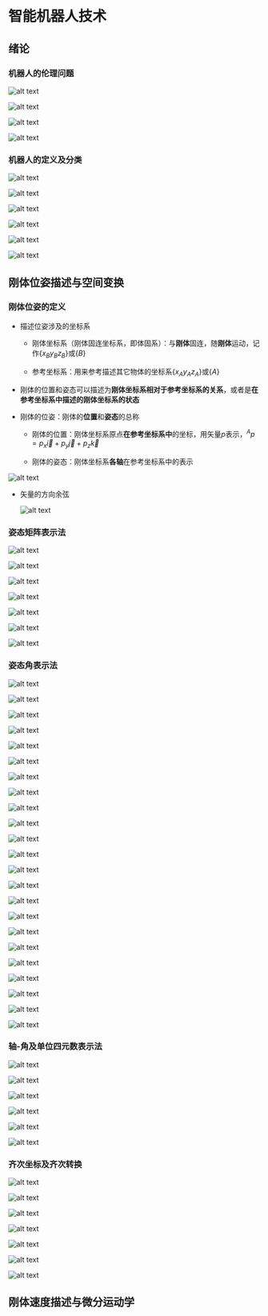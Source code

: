 # 智能机器人技术

## 绪论

### 机器人的伦理问题

![alt text](image.png)

![alt text](image-1.png)

![alt text](image-2.png)

![alt text](image-3.png)

### 机器人的定义及分类

![alt text](image-4.png)

![alt text](image-5.png)

![alt text](image-6.png)

![alt text](image-7.png)

![alt text](image-8.png)

![alt text](image-9.png)

## 刚体位姿描述与空间变换

### 刚体位姿的定义
* 描述位姿涉及的坐标系
    * 刚体坐标系（刚体固连坐标系，即体固系）：与**刚体**固连，随**刚体**运动，记作$\{x_B y_B z_B\}$或$\{B\}$

    * 参考坐标系：用来参考描述其它物体的坐标系$\{x_A y_A z_A\}$或$\{A\}$

* 刚体的位置和姿态可以描述为**刚体坐标系相对于参考坐标系的关系**，或者是**在参考坐标系中描述的刚体坐标系的状态**

* 刚体的位姿：刚体的**位置**和**姿态**的总称
    * 刚体的位置：刚体坐标系原点**在参考坐标系中**的坐标，用矢量$p$表示，$^A p = p_x \vec{i} + p_y \vec{j} + p_z \vec{k}$

    * 刚体的姿态：刚体坐标系**各轴**在参考坐标系中的表示

![alt text](image-10.png)

* 矢量的方向余弦

    ![alt text](image-11.png)

### 姿态矩阵表示法

![alt text](image-12.png)

![alt text](image-13.png)

![alt text](image-14.png)

![alt text](image-15.png)

![alt text](image-16.png)

![alt text](image-17.png)

![alt text](image-18.png)

### 姿态角表示法

![alt text](image-19.png)

![alt text](image-20.png)

![alt text](image-21.png)

![alt text](image-22.png)

![alt text](image-23.png)

![alt text](image-24.png)

![alt text](image-25.png)

![alt text](image-26.png)

![alt text](image-27.png)

![alt text](image-28.png)

![alt text](image-29.png)

![alt text](image-30.png)

![alt text](image-31.png)


![alt text](image-32.png)

![alt text](image-33.png)

![alt text](image-34.png)

![alt text](image-35.png)

![alt text](image-36.png)

![alt text](image-37.png)

![alt text](image-38.png)

![alt text](image-39.png)

![alt text](image-40.png)

![alt text](image-41.png)

### 轴-角及单位四元数表示法

![alt text](image-42.png)

![alt text](image-43.png)

![alt text](image-44.png)

![alt text](image-45.png)

![alt text](image-46.png)

![alt text](image-47.png)

### 齐次坐标及齐次转换

![alt text](image-48.png)

![alt text](image-49.png)

![alt text](image-50.png)

![alt text](image-51.png)

![alt text](image-52.png)

![alt text](image-53.png)

![alt text](image-54.png)

## 刚体速度描述与微分运动学
<!-- 

## 机器人位置级正运动学

## 机器人位置级逆运动学

## 微分运动学与雅可比矩阵

## 运动学奇异分析与性能评价

## 机器人的轨迹规划

## 工业机器人的建模方法

## 工业机器人的位置级运动学建模方法

## 工业机器人速度级运动学建模方法

## 工业机器人的控制算法

## 工业机器人的典型执行器及传感器

## 工业机器人视觉及感知

## 工业机器人的综合实例 -->
